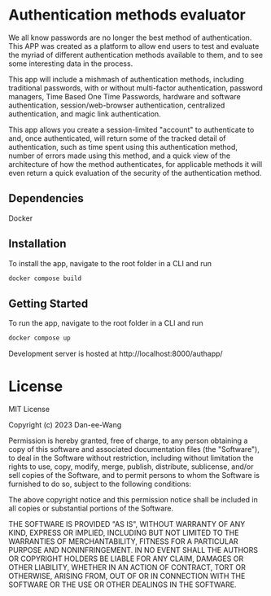 # Authentication methods evaluator
We all know passwords are no longer the best method of authentication. This APP was created as a platform to allow end users to test and evaluate the myriad of different authentication methods available to them, and to see some interesting data in the process. 

This app will include a mishmash of authentication methods, including traditional passwords, with or without multi-factor authentication, password managers, Time Based One Time Passwords, hardware and software authentication, session/web-browser authentication, centralized authentication, and magic link authentication. 

This app allows you create a session-limited "account" to authenticate to and, once authenticated, will return some of the tracked detail of authentication, such as time spent using this authentication method, number of errors made using this method, and a quick view of the architecture of how the method authenticates, for applicable methods it will even return a quick evaluation of the security of the authentication method.

## Dependencies

Docker

## Installation
To install the app, navigate to the root folder in a CLI and run
```bash
docker compose build
```
<!--- more to be added as it is built out--->

## Getting Started
To run the app, navigate to the root folder in a CLI and run
```bash
docker compose up
```
Development server is hosted at http://localhost:8000/authapp/

# License
MIT License

Copyright (c) 2023 Dan-ee-Wang

Permission is hereby granted, free of charge, to any person obtaining a copy
of this software and associated documentation files (the "Software"), to deal
in the Software without restriction, including without limitation the rights
to use, copy, modify, merge, publish, distribute, sublicense, and/or sell
copies of the Software, and to permit persons to whom the Software is
furnished to do so, subject to the following conditions:

The above copyright notice and this permission notice shall be included in all
copies or substantial portions of the Software.

THE SOFTWARE IS PROVIDED "AS IS", WITHOUT WARRANTY OF ANY KIND, EXPRESS OR
IMPLIED, INCLUDING BUT NOT LIMITED TO THE WARRANTIES OF MERCHANTABILITY,
FITNESS FOR A PARTICULAR PURPOSE AND NONINFRINGEMENT. IN NO EVENT SHALL THE
AUTHORS OR COPYRIGHT HOLDERS BE LIABLE FOR ANY CLAIM, DAMAGES OR OTHER
LIABILITY, WHETHER IN AN ACTION OF CONTRACT, TORT OR OTHERWISE, ARISING FROM,
OUT OF OR IN CONNECTION WITH THE SOFTWARE OR THE USE OR OTHER DEALINGS IN THE
SOFTWARE.
